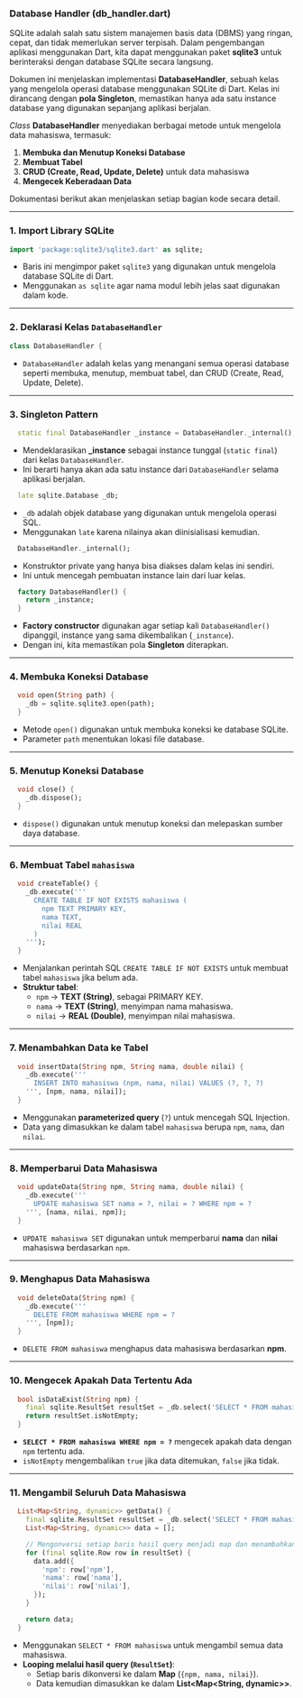 ### **Database Handler (db_handler.dart)**  

SQLite adalah salah satu sistem manajemen basis data (DBMS) yang ringan, cepat, dan tidak memerlukan server terpisah. Dalam pengembangan aplikasi menggunakan Dart, kita dapat menggunakan paket **sqlite3** untuk berinteraksi dengan database SQLite secara langsung.  

Dokumen ini menjelaskan implementasi **DatabaseHandler**, sebuah kelas yang mengelola operasi database menggunakan SQLite di Dart. Kelas ini dirancang dengan **pola Singleton**, memastikan hanya ada satu instance database yang digunakan sepanjang aplikasi berjalan.  

_Class_ **DatabaseHandler** menyediakan berbagai metode untuk mengelola data mahasiswa, termasuk:  
1. **Membuka dan Menutup Koneksi Database**  
2. **Membuat Tabel**  
3. **CRUD (Create, Read, Update, Delete)** untuk data mahasiswa  
4. **Mengecek Keberadaan Data**  

Dokumentasi berikut akan menjelaskan setiap bagian kode secara detail.

---

### **1. Import Library SQLite**
```dart
import 'package:sqlite3/sqlite3.dart' as sqlite;
```
- Baris ini mengimpor paket `sqlite3` yang digunakan untuk mengelola database SQLite di Dart.
- Menggunakan `as sqlite` agar nama modul lebih jelas saat digunakan dalam kode.

---

### **2. Deklarasi Kelas `DatabaseHandler`**
```dart
class DatabaseHandler {
```
- `DatabaseHandler` adalah kelas yang menangani semua operasi database seperti membuka, menutup, membuat tabel, dan CRUD (Create, Read, Update, Delete).

---

### **3. Singleton Pattern**
```dart
  static final DatabaseHandler _instance = DatabaseHandler._internal();
```
- Mendeklarasikan **_instance** sebagai instance tunggal (`static final`) dari kelas `DatabaseHandler`.
- Ini berarti hanya akan ada satu instance dari `DatabaseHandler` selama aplikasi berjalan.

```dart
  late sqlite.Database _db;
```
- `_db` adalah objek database yang digunakan untuk mengelola operasi SQL.
- Menggunakan `late` karena nilainya akan diinisialisasi kemudian.

```dart
  DatabaseHandler._internal();
```
- Konstruktor private yang hanya bisa diakses dalam kelas ini sendiri.
- Ini untuk mencegah pembuatan instance lain dari luar kelas.

```dart
  factory DatabaseHandler() {
    return _instance;
  }
```
- **Factory constructor** digunakan agar setiap kali `DatabaseHandler()` dipanggil, instance yang sama dikembalikan (`_instance`).
- Dengan ini, kita memastikan pola **Singleton** diterapkan.

---

### **4. Membuka Koneksi Database**
```dart
  void open(String path) {
    _db = sqlite.sqlite3.open(path);
  }
```
- Metode `open()` digunakan untuk membuka koneksi ke database SQLite.
- Parameter `path` menentukan lokasi file database.

---

### **5. Menutup Koneksi Database**
```dart
  void close() {
    _db.dispose();
  }
```
- `dispose()` digunakan untuk menutup koneksi dan melepaskan sumber daya database.

---

### **6. Membuat Tabel `mahasiswa`**
```dart
  void createTable() {
    _db.execute('''
      CREATE TABLE IF NOT EXISTS mahasiswa (
        npm TEXT PRIMARY KEY,
        nama TEXT,
        nilai REAL
      )
    ''');
  }
```
- Menjalankan perintah SQL `CREATE TABLE IF NOT EXISTS` untuk membuat tabel `mahasiswa` jika belum ada.
- **Struktur tabel**:
  - `npm` → **TEXT (String)**, sebagai PRIMARY KEY.
  - `nama` → **TEXT (String)**, menyimpan nama mahasiswa.
  - `nilai` → **REAL (Double)**, menyimpan nilai mahasiswa.

---

### **7. Menambahkan Data ke Tabel**
```dart
  void insertData(String npm, String nama, double nilai) {
    _db.execute('''
      INSERT INTO mahasiswa (npm, nama, nilai) VALUES (?, ?, ?)
    ''', [npm, nama, nilai]);
  }
```
- Menggunakan **parameterized query** (`?`) untuk mencegah SQL Injection.
- Data yang dimasukkan ke dalam tabel `mahasiswa` berupa `npm`, `nama`, dan `nilai`.

---

### **8. Memperbarui Data Mahasiswa**
```dart
  void updateData(String npm, String nama, double nilai) {
    _db.execute('''
      UPDATE mahasiswa SET nama = ?, nilai = ? WHERE npm = ?
    ''', [nama, nilai, npm]);
  }
```
- `UPDATE mahasiswa SET` digunakan untuk memperbarui **nama** dan **nilai** mahasiswa berdasarkan `npm`.

---

### **9. Menghapus Data Mahasiswa**
```dart
  void deleteData(String npm) {
    _db.execute('''
      DELETE FROM mahasiswa WHERE npm = ?
    ''', [npm]);
  }
```
- `DELETE FROM mahasiswa` menghapus data mahasiswa berdasarkan **npm**.

---

### **10. Mengecek Apakah Data Tertentu Ada**
```dart
  bool isDataExist(String npm) {
    final sqlite.ResultSet resultSet = _db.select('SELECT * FROM mahasiswa WHERE npm = ?', [npm]);
    return resultSet.isNotEmpty;
  }
```
- **`SELECT * FROM mahasiswa WHERE npm = ?`** mengecek apakah data dengan `npm` tertentu ada.
- `isNotEmpty` mengembalikan `true` jika data ditemukan, `false` jika tidak.

---

### **11. Mengambil Seluruh Data Mahasiswa**
```dart
  List<Map<String, dynamic>> getData() {
    final sqlite.ResultSet resultSet = _db.select('SELECT * FROM mahasiswa');
    List<Map<String, dynamic>> data = [];

    // Mengonversi setiap baris hasil query menjadi map dan menambahkannya ke list
    for (final sqlite.Row row in resultSet) {
      data.add({
        'npm': row['npm'],
        'nama': row['nama'],
        'nilai': row['nilai'],
      });
    }

    return data;
  }
```
- Menggunakan `SELECT * FROM mahasiswa` untuk mengambil semua data mahasiswa.
- **Looping melalui hasil query (`ResultSet`)**:
  - Setiap baris dikonversi ke dalam **Map** (`{npm, nama, nilai}`).
  - Data kemudian dimasukkan ke dalam **List<Map<String, dynamic>>**.